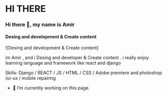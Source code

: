 # HI THERE 
### Hi there 👋, my name is Amir
#### Desing and development & Create content
![Desing and development & Create content]

im Amir , and i Desing and developer & Create content . i really enjoy learning language and framework like react and django 

Skills: Django / REACT / JS / HTML / CSS / Adobe premiere and photoshop /ui-ux / mobile repairing  

- 🔭 I’m currently working on this page. 




